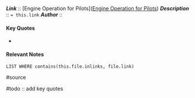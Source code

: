 ***Link***      :: [Engine Operation for Pilots]([Engine Operation for Pilots](https://www.faasafety.gov/gslac/alc/libview_normal.aspx?id=6849))
***Description***      :: `= this.link`
***Author*** :: 

#### Key Quotes
* 

#### Relevant Notes
```dataview
LIST WHERE contains(this.file.inlinks, file.link)
```

#source

#todo :: add key quotes